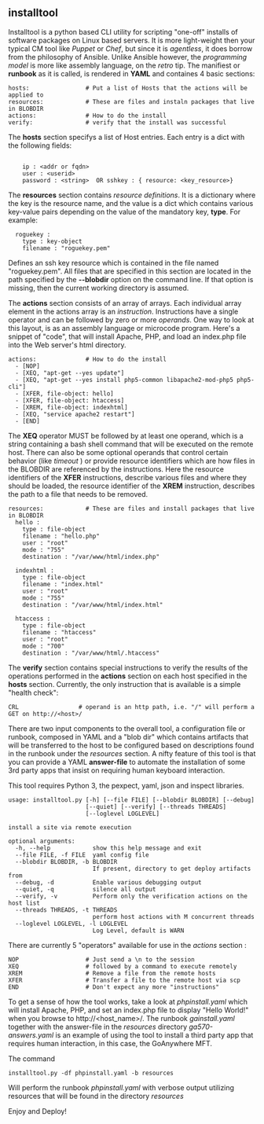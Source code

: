 ## installtool
Installtool is a python based CLI utility for scripting "one-off" installs of software packages on Linux based servers.
It is more light-weight then your typical CM tool like *Puppet* or *Chef*, but since it is *agentless*, it does borrow from the philosophy of Ansible. Unlike Ansible however, the *programming model* is more like assembly language, on the  _retro_ tip.
The manifiest or **runbook** as it is called, is rendered in **YAML** and containes 4 basic sections:
```
hosts:                # Put a list of Hosts that the actions will be applied to
resources:            # These are files and instaln packages that live in BLOBDIR
actions:              # How to do the install
verify:               # verify that the install was successful
```

The **hosts** section specifys a list of Host entries. Each entry is a dict with the following fields:
```

    ip : <addr or fqdn>
    user : <userid>
    password : <string>  OR sshkey : { resource: <key_resource>}
```

The **resources** section contains  *resource definitions*. It is a dictionary where the key is the resource name, and the value is a dict which contains various key-value pairs depending on the value of the mandatory key, **type**. For example:
```
  roguekey :
    type : key-object
    filename : "roguekey.pem"
```
Defines an ssh key resource which is contained in the file named "roguekey.pem". All files that are specified in this section are located in the path specified by the **--blobdir** option on the command line. If that option is missing, then the current working directory is assumed.

The **actions** section consists of an array of arrays. Each individual array element in the actions array is an _instruction_. Instructions have a single operator and can be followed by zero or more _operands_. One way to look at this 
layout, is as an assembly language or microcode program. 
Here's a snippet of "code", that will install Apache, PHP, and load an index.php file into the Web server's html directory.
```
actions:              # How to do the install
  - [NOP]
  - [XEQ, "apt-get --yes update"]
  - [XEQ, "apt-get --yes install php5-common libapache2-mod-php5 php5-cli"]
  - [XFER, file-object: hello]
  - [XFER, file-object: htaccess]
  - [XREM, file-object: indexhtml]
  - [XEQ, "service apache2 restart"]
  - [END]

```
The **XEQ** operator MUST be followed by at least one operand, which is a string containing a bash shell command that will be executed on the remote host. There can also be some optional operands that control certain behavior (like _timeout_ ) or provide resource identifiers which are how files in the BLOBDIR are referenced by the instructions. Here the resource identifiers of the **XFER** instructions, describe various files and where they should be loaded, the resource identifier of the **XREM** instruction, describes the path to a file that needs to be removed.
```
resources:            # These are files and install packages that live in BLOBDIR
  hello :
    type : file-object
    filename : "hello.php"
    user : "root"
    mode : "755"
    destination : "/var/www/html/index.php"

  indexhtml :
    type : file-object
    filename : "index.html"
    user : "root"
    mode : "755"
    destination : "/var/www/html/index.html"

  htaccess :
    type : file-object
    filename : "htaccess"
    user : "root"
    mode : "700"
    destination : "/var/www/html/.htaccess"

```

The **verify** section contains special instructions to verify the results of the operations performed in the **actions** section on each host specified in the **hosts** section. Currently, the only instruction that is available is a simple "health check":
```
CRL                 # operand is an http path, i.e. "/" will perform a GET on http://<host>/
```

There are two input components to the overall tool, a configuration file or runbook, composed in YAML and a "blob dir"
which contains artifacts that will be transferred to the host to be configured based on descriptions found in the runbook under the _resources_ section. A nifty feature of this tool is that you can provide a YAML **answer-file** to automate the installation of some 3rd party apps that insist on requiring human keyboard interaction.

This tool requires Python 3, the pexpect, yaml, json and inspect libraries.


```
usage: installtool.py [-h] [--file FILE] [--blobdir BLOBDIR] [--debug]
                      [--quiet] [--verify] [--threads THREADS]
                      [--loglevel LOGLEVEL]

install a site via remote execution

optional arguments:
  -h, --help            show this help message and exit
  --file FILE, -f FILE  yaml config file
  --blobdir BLOBDIR, -b BLOBDIR
                        If present, directory to get deploy artifacts from
  --debug, -d           Enable various debugging output
  --quiet, -q           silence all output
  --verify, -v          Perform only the verification actions on the host list
  --threads THREADS, -t THREADS
                        perform host actions with M concurrent threads
  --loglevel LOGLEVEL, -l LOGLEVEL
                        Log Level, default is WARN
```

There are currently 5 "operators" available for use in the *actions* section :
```
NOP                   # Just send a \n to the session
XEQ                   # followed by a command to execute remotely
XREM                  # Remove a file from the remote hosts
XFER                  # Transfer a file to the remote host via scp
END                   # Don't expect any more "instructions"
```

To get a sense of how the tool works, take a look at *phpinstall.yaml* which will install Apache, PHP, and set an index.php file to display "Hello World!" when you browse to http://<host_name>/. The runbook *gainstall.yaml* together with the answer-file in the *resources* directory *ga570-answers.yaml* is an example of using the tool to install a third party app that requires human interaction, in this case, the GoAnywhere MFT.

The command
```
installtool.py -df phpinstall.yaml -b resources
```
Will perform the runbook *phpinstall.yaml* with verbose output utilizing resources that will be found in the directory *resources*

Enjoy and Deploy!
